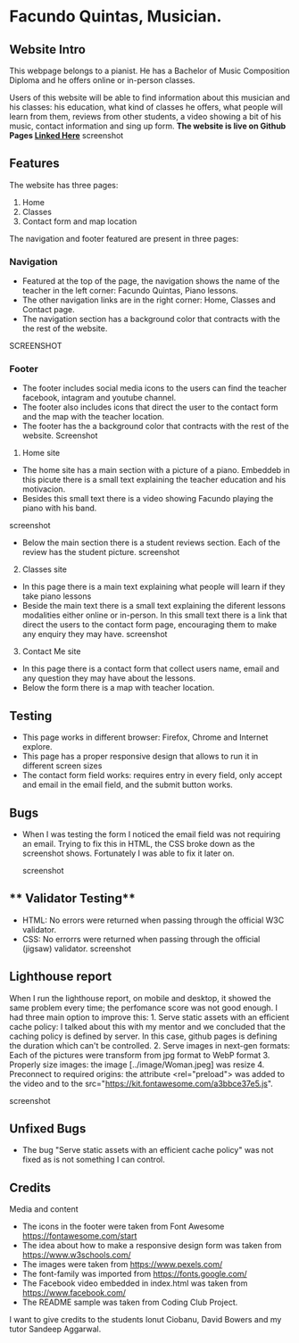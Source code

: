 # **Facundo Quintas, Musician.**

## **Website Intro**


This webpage belongs to a pianist. He has a Bachelor of Music Composition Diploma and he offers online or in-person classes.

Users of this website will be able to find information about this musician and his classes: his education, what kind of classes he offers, what people will learn from them, reviews from other students, a video showing a bit of his music, contact information and sing up form. 
**The website is live on Github Pages [Linked Here](https://luquintas11.github.io/FirstProject/index.html)**
 screenshot



## **Features**

The website has three pages:
1. Home
2. Classes
3. Contact form and map location

The navigation and footer featured are present in three pages:

### **Navigation**
* Featured at the top of the page, the navigation shows the name of the teacher in the left corner: Facundo Quintas, Piano lessons.
* The other navigation links are in the right corner: Home, Classes and Contact page. 
* The navigation section has a background color that contracts with the the rest of the website. 

SCREENSHOT

### **Footer**
* The footer includes social media icons to the users can find the teacher facebook, intagram and youtube channel.
* The footer also includes icons that direct the user to the contact form and the map with the teacher location. 
* The footer has the a background color that contracts with the rest of the website. 
Screenshot

1. Home site

* The home site has a main section with a picture of a piano. Embeddeb in this picute there is a small text explaining the teacher education and his motivacion.
* Besides this small text there is a video showing Facundo playing the piano with his band.

screenshot

* Below the main section there is a student reviews section. Each of the review has the student picture. 
screenshot

2. Classes site

* In this page there is a main text explaining what people will learn if they take piano lessons
* Beside the main text there is a small text explaining the diferent lessons modalities either online or in-person. In this small text there is a link that direct the users to the contact form page, encouraging them to make any enquiry they may have. 
screenshot

3. Contact Me site

* In this page there is a contact form that collect  users name, email and any question they may have about the lessons.
* Below the form there is a map with teacher location. 



## Testing

* This page works in different browser: Firefox, Chrome and Internet explore. 
* This page has a proper responsive design that allows to run it in different screen sizes
* The contact form field works: requires entry in every field, only accept and email in the email field, and the submit button works. 

## Bugs

* When I was testing the form I noticed the email field was not requiring an email. Trying to fix this in HTML, the CSS broke down as the screenshot shows. Fortunately I was able to fix it later on.


   screenshot


## ** Validator Testing**


* HTML: No errors were returned when passing through the official W3C validator. 
* CSS:  No errorrs were returned when passing through the  official (jigsaw) validator. 
screenshot 

## Lighthouse report

When I run the lighthouse report, on mobile and desktop, it showed the same problem every time; the perfomance score was not good enough. I had three main option to improve this: 
                                              1. Serve static assets with an efficient cache policy: I talked about this with my mentor and we concluded that the caching policy is defined by server. In this case, github  pages is defining the duration which can't be controlled.
                                              2. Serve images in next-gen formats: Each of the pictures were transform from jpg format to WebP format
                                              3. Properly size images: the image [../image/Woman.jpeg] was resize
                                              4. Preconnect to required origins: the attribute <rel="preload"> was added to the video and to the src="https://kit.fontawesome.com/a3bbce37e5.js".

screenshot


## Unfixed Bugs 

* The bug "Serve static assets with an efficient cache policy" was not fixed as is not something I can control.

## Credits 

Media and content

* The icons in the footer were taken from Font Awesome  https://fontawesome.com/start
* The idea  about how to make a responsive design form was taken from https://www.w3schools.com/
* The images were taken from https://www.pexels.com/
* The font-family was imported from https://fonts.google.com/
* The Facebook video embedded in index.html was taken from https://www.facebook.com/
* The README sample was taken from Coding Club Project. 


I want to give credits to the students Ionut Ciobanu, David Bowers and my tutor Sandeep Aggarwal. 


















